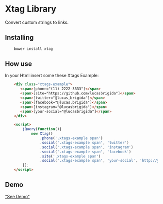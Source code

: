 #  Xtag Library
Convert custom strings to links.

## Installing
```bash
	bower install xtag
```

## How use
In your Html insert some these Xtags
Example:
```html
	<div class="xtags-example">
	   <span>[phone="(11) 2222-3333"]</span>
	   <span>[site="https://github.com/lucasbrigida"]</span>
	   <span>[twitter="@lucas_brigida"]</span>
	   <span>[facebook="@lucas.brigida"]</span>
	   <span>[instagram="@lucasbrigida"]</span>
	   <span>[your-social="@lucasbrigida"]</span>
	</div>

	<script>
	    jQuery(function(){
	        new Xtag()
	            .phone('.xtags-example span')
	            .social('.xtags-example span', 'twitter')
	            .social('.xtags-example span', 'instagram')
	            .social('.xtags-example span', 'facebook')
	            .site('.xtags-example span')
	            .social('.xtags-example span', 'your-social', 'http://yoursocial.com/');
	    });
	</script>
```

## Demo
["See Demo"]()
